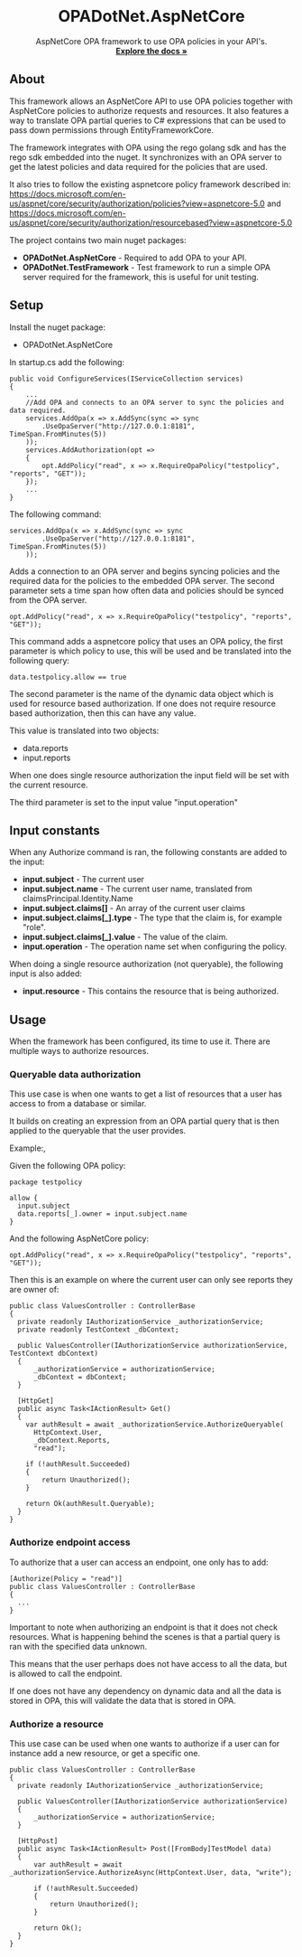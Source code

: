 <br />
<p align="center">
  <h1 align="center">OPADotNet.AspNetCore</h1>

  <p align="center">
    AspNetCore OPA framework to use OPA policies in your API's.
  <br />
    <a href="https://opadotnet.readthedocs.io/en/latest/"><strong>Explore the docs »</strong></a>
</p>



<!-- ABOUT THE PROJECT -->
## About

This framework allows an AspNetCore API to use OPA policies together with AspNetCore policies to authorize requests and resources. It also features a way to translate OPA partial queries to C# expressions that can be used to pass down permissions through EntityFrameworkCore.

The framework integrates with OPA using the rego golang sdk and has the rego sdk embedded into the nuget. It synchronizes with an OPA server to get the latest policies and data required for the policies that are used.

It also tries to follow the existing aspnetcore policy framework described in: https://docs.microsoft.com/en-us/aspnet/core/security/authorization/policies?view=aspnetcore-5.0 and https://docs.microsoft.com/en-us/aspnet/core/security/authorization/resourcebased?view=aspnetcore-5.0

The project contains two main nuget packages:

* **OPADotNet.AspNetCore** - Required to add OPA to your API.
* **OPADotNet.TestFramework** - Test framework to run a simple OPA server required for the framework, this is useful for unit testing. 


## Setup

Install the nuget package:

* OPADotNet.AspNetCore

In startup.cs add the following:

```
public void ConfigureServices(IServiceCollection services)
{
    ...
    //Add OPA and connects to an OPA server to sync the policies and data required.
    services.AddOpa(x => x.AddSync(sync => sync
        .UseOpaServer("http://127.0.0.1:8181", TimeSpan.FromMinutes(5))
    ));
    services.AddAuthorization(opt =>
    {
        opt.AddPolicy("read", x => x.RequireOpaPolicy("testpolicy", "reports", "GET"));
    });
    ...
}
```

The following command:
```
services.AddOpa(x => x.AddSync(sync => sync
        .UseOpaServer("http://127.0.0.1:8181", TimeSpan.FromMinutes(5))
    ));
```
Adds a connection to an OPA server and begins syncing policies and the required data for the policies to the embedded OPA server. The second parameter sets a time span how often data and policies should be synced from the OPA server.

```
opt.AddPolicy("read", x => x.RequireOpaPolicy("testpolicy", "reports", "GET"));
```
This command adds a aspnetcore policy that uses an OPA policy, the first parameter is which policy to use, this will be used and be translated into the following query:

```
data.testpolicy.allow == true
```
The second parameter is the name of the dynamic data object which is used for resource based authorization. If one does not require resource based authorization, then this can have any value.

This value is translated into two objects:

* data.reports
* input.reports

When one does single resource authorization the input field will be set with the current resource.

The third parameter is set to the input value "input.operation"

## Input constants

When any Authorize command is ran, the following constants are added to the input:

* **input.subject** - The current user
* **input.subject.name** - The current user name, translated from claimsPrincipal.Identity.Name
* **input.subject.claims[]** - An array of the current user claims
* **input.subject.claims[_].type** - The type that the claim is, for example "role".
* **input.subject.claims[_].value** - The value of the claim.
* **input.operation** - The operation name set when configuring the policy.

When doing a single resource authorization (not queryable), the following input is also added:

* **input.resource** - This contains the resource that is being authorized. 

## Usage

When the framework has been configured, its time to use it. There are multiple ways to authorize resources.

### Queryable data authorization

This use case is when one wants to get a list of resources that a user has access to from a database or similar.

It builds on creating an expression from an OPA partial query that is then applied to the queryable that the user provides.

Example:,

Given the following OPA policy:

```
package testpolicy

allow {
  input.subject
  data.reports[_].owner = input.subject.name
}
```

And the following AspNetCore policy:

```
opt.AddPolicy("read", x => x.RequireOpaPolicy("testpolicy", "reports", "GET"));
```

Then this is an example on where the current user can only see reports they are owner of:

```
public class ValuesController : ControllerBase
{
  private readonly IAuthorizationService _authorizationService;
  private readonly TestContext _dbContext;

  public ValuesController(IAuthorizationService authorizationService, TestContext dbContext)
  {
      _authorizationService = authorizationService;
      _dbContext = dbContext;
  }

  [HttpGet]
  public async Task<IActionResult> Get()
  {
    var authResult = await _authorizationService.AuthorizeQueryable(
      HttpContext.User, 
      _dbContext.Reports, 
      "read");

    if (!authResult.Succeeded)
    {
        return Unauthorized();
    }

    return Ok(authResult.Queryable);
  }
}
```

### Authorize endpoint access

To authorize that a user can access an endpoint, one only has to add:

```
[Authorize(Policy = "read")]
public class ValuesController : ControllerBase
{
  ...
}
```

Important to note when authorizing an endpoint is that it does not check resources. What is happening behind the scenes is that a partial query is ran with the specified data unknown.

This means that the user perhaps does not have access to all the data, but is allowed to call the endpoint.

If one does not have any dependency on dynamic data and all the data is stored in OPA, this will validate the data that is stored in OPA.

### Authorize a resource

This use case can be used when one wants to authorize if a user can for instance add a new resource, or get a specific one.

```
public class ValuesController : ControllerBase
{
  private readonly IAuthorizationService _authorizationService;

  public ValuesController(IAuthorizationService authorizationService)
  {
      _authorizationService = authorizationService;
  }

  [HttpPost]
  public async Task<IActionResult> Post([FromBody]TestModel data)
  {
      var authResult = await _authorizationService.AuthorizeAsync(HttpContext.User, data, "write");

      if (!authResult.Succeeded)
      {
          return Unauthorized();
      }

      return Ok();
  }
}
```
